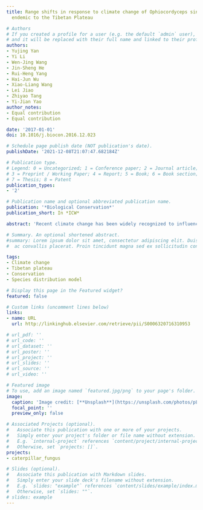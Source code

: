```yaml
---
title: Range shifts in response to climate change of Ophiocordyceps sinensis, a fungus
  endemic to the Tibetan Plateau

# Authors
# If you created a profile for a user (e.g. the default `admin` user), write the username (folder name) here 
# and it will be replaced with their full name and linked to their profile.
authors:
- Yujing Yan
- Yi Li
- Wen-Jing Wang
- Jin-Sheng He
- Rui-Heng Yang
- Hai-Jun Wu
- Xiao-Liang Wang
- Lei Jiao
- Zhiyao Tang
- Yi-Jian Yao
author_notes:
- Equal contribution
- Equal contribution

date: '2017-01-01'
doi: 10.1016/j.biocon.2016.12.023

# Schedule page publish date (NOT publication's date).
publishDate: '2021-12-08T21:07:47.682184Z'

# Publication type.
# Legend: 0 = Uncategorized; 1 = Conference paper; 2 = Journal article;
# 3 = Preprint / Working Paper; 4 = Report; 5 = Book; 6 = Book section;
# 7 = Thesis; 8 = Patent
publication_types:
- '2'

# Publication name and optional abbreviated publication name.
publication: '*Biological Conservation*'
publication_short: In *ICW*

abstract: 'Recent climate change has been widely recognized to influence the distribution of many plants and animals, while its impacts on the distribution of fungi remain largely unknown. Here, we used Ophiocordyceps sinensis, an entomopathogenic fungus and important traditional Chinese medicine whose distribution range was reported as decreased on the Tibetan Plateau in recent decades, as an example to predict the current potential distribution and the possible range shifts in response to climate change of a fungus by using extensive field records and an ensemble species distribution modeling method. It is demonstrated that the distribution range of the fungus wound decrease significantly, shifting upward in altitude and toward the central part of the Plateau. In an unlim- ited dispersal scenario, net habitat losses of 19% for both years 2050 and 2070 under representative concentration pathways (RCP) 2.6 and of 8% and 4% under RCP8.5 for the years 2050 and 2070, respectively, were predicted. If a non-dispersal scenario was considered, 36–39% of the current habitats would be lost in the future. The results presented here will not only provide useful information for the conservation of O. sinensis, but also provide a rep- resentative case of evaluating impacts of climate change on fungal distribution using species distribution model- ing method.'

# Summary. An optional shortened abstract.
#summary: Lorem ipsum dolor sit amet, consectetur adipiscing elit. Duis posuere tellus
#  ac convallis placerat. Proin tincidunt magna sed ex sollicitudin condimentum.

tags:
- Climate change
- Tibetan plateau
- Conservation
- Species distribution model

# Display this page in the Featured widget?
featured: false

# Custom links (uncomment lines below)
links:
- name: URL
  url: http://linkinghub.elsevier.com/retrieve/pii/S0006320716310953

# url_pdf: ''
# url_code: ''
# url_dataset: ''
# url_poster: ''
# url_project: ''
# url_slides: ''
# url_source: ''
# url_video: ''

# Featured image
# To use, add an image named `featured.jpg/png` to your page's folder. 
image:
  caption: 'Image credit: [**Unsplash**](https://unsplash.com/photos/pLCdAaMFLTE)'
  focal_point: ''
  preview_only: false

# Associated Projects (optional).
#   Associate this publication with one or more of your projects.
#   Simply enter your project's folder or file name without extension.
#   E.g. `internal-project` references `content/project/internal-project/index.md`.
#   Otherwise, set `projects: []`.
projects:
- caterpillar_fungus

# Slides (optional).
#   Associate this publication with Markdown slides.
#   Simply enter your slide deck's filename without extension.
#   E.g. `slides: "example"` references `content/slides/example/index.md`.
#   Otherwise, set `slides: ""`.
# slides: example
---
```

